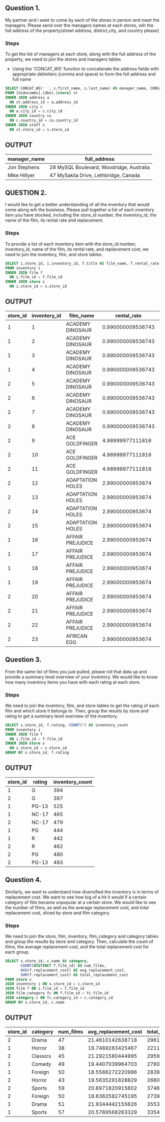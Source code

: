 ## Question 1. 
My partner and i want to come by each of the stores in person and meet the managers. 
Please send over the managers names at each stores, wih the full address of the property(street address, district,city, and country please)

### Steps
To get the list of managers at each store, along with the full address of the property, we  need to join the stores and managers tables

* Using the 'CONCAT_WS' function to concatenate the address fields with appropriate delimiters (comma and space) to form the full address and full name

```sql
SELECT CONCAT_WS(' ', s.first_name, s.last_name) AS manager_name, CONCAT_WS(', ', a.address, c.city, co.country) AS full_address
FROM [Sidocomms].[dbo].[store] st
INNER JOIN address a 
  ON st.address_id = a.address_id
INNER JOIN city c 
  ON a.city_id = c.city_id
INNER JOIN country co
  ON c.country_id = co.country_id
INNER JOIN staff s 
  ON st.store_id = s.store_id  
```
## OUTPUT

|**manager_name**|**full_address**
|----------------|--------------|
  Jon Stephens	 | 28 MySQL Boulevard, Woodridge, Australia
  Mike Hillyer	 | 47 MySakila Drive, Lethbridge, Canada

## QUESTION 2. 
I would like to get a better understanding of all the inventory that would come along wih the business. 
Please pull together a list of each inventory item you have stocked, including the store_id number, the inventory_id, the name of the film, its rental rate and replacement.

### Steps
To provide a list of each inventory item with the store_id number, inventory_id, name of the film, its rental rate, and replacement cost, we need to join the inventory, film, and store tables.

```sql
SELECT i.store_id, i.inventory_id, f.title AS film_name, f.rental_rate, f.replacement_cost
FROM inventory i
INNER JOIN film f 
  ON i.film_id = f.film_id
INNER JOIN store s 
  ON i.store_id = s.store_id
 ``` 
## OUTPUT
|**store_id**|**inventory_id**|**film_name**|**rental_rate**|**replacement_cost**|
|------------|----------------|-------------|---------------|--------------------|
|1  |1	|ACADEMY DINOSAUR	|0.990000009536743	|20.9899997711182
|1  |2	|ACADEMY DINOSAUR	|0.990000009536743	|20.9899997711182
|1	|3	|ACADEMY DINOSAUR	|0.990000009536743	|20.9899997711182
|1	|4	|ACADEMY DINOSAUR	|0.990000009536743	|20.9899997711182
|2	|5	|ACADEMY DINOSAUR	|0.990000009536743	|20.9899997711182
|2	|6	|ACADEMY DINOSAUR	|0.990000009536743	|20.9899997711182
|2	|7	|ACADEMY DINOSAUR	|0.990000009536743	|20.9899997711182
|2	|8	|ACADEMY DINOSAUR	|0.990000009536743	|20.9899997711182
|2	|9	|ACE GOLDFINGER	  |4.98999977111816	  |12.9899997711182
|2	|10	|ACE GOLDFINGER	  |4.98999977111816	  |12.9899997711182
|2	|11	|ACE GOLDFINGER	  |4.98999977111816	  |12.9899997711182
|2	|12	|ADAPTATION HOLES |2.99000000953674	  |18.9899997711182
|2	|13	|ADAPTATION HOLES |2.99000000953674	  |18.9899997711182
|2	|14	|ADAPTATION HOLES	|2.99000000953674	  |18.9899997711182
|2	|15	|ADAPTATION HOLES	|2.99000000953674	  |18.9899997711182
|1	|16	|AFFAIR PREJUDICE	|2.99000000953674	  |26.9899997711182
|1	|17	|AFFAIR PREJUDICE	|2.99000000953674	  |26.9899997711182
|1	|18	|AFFAIR PREJUDICE	|2.99000000953674	  |26.9899997711182
|1	|19	|AFFAIR PREJUDICE	|2.99000000953674	  |26.9899997711182
|2	|20	|AFFAIR PREJUDICE	|2.99000000953674  	|26.9899997711182
|2	|21	|AFFAIR PREJUDICE	|2.99000000953674 	|26.9899997711182
|2	|22	|AFFAIR PREJUDICE	|2.99000000953674 	|26.9899997711182
|2	|23	|AFRICAN EGG	    |2.99000000953674 	|22.9899997711182


## Question 3. 
From the same list of films you just pulled, please roll that data up and provide a summary level overview of your inventory. 
We  would like to know how many inventory items you have with each rating at each store.

### Steps
We need to join the inventory, film, and store tables to get the rating of each film and which store it belongs to. Then, group the results by store and rating to get a summary level overview of the inventory.

```sql
SELECT s.store_id, f.rating, COUNT(*) AS inventory_count
FROM inventory i
INNER JOIN film f 
  ON i.film_id = f.film_id
INNER JOIN store s 
  ON i.store_id = s.store_id
GROUP BY s.store_id, f.rating
```
## OUTPUT
|**store_id**|**rating**|**inventory_count**|
|------------|----------|----------------|
|1|	G    |	394
|2|	G    |  397
|1|	PG-13|	525
|1| NC-17|  465
|2| NC-17|  479
|1| PG	 |  444
|1| R	   |  442
|2| R	   |  462
|2| PG	 |  480
|2| PG-13|  493

## Question 4. 
Similarly, we want to understand how diversified the inventory is in terms of replacement cost. 
We want to see how big of a hit it would if a certain category of film became unpopular at a certain store.
We would like to see the number of films, as well as the average replacement cost, and total replacement cost, sliced by store and film category.

### Steps
We need to join the store, film, inventory, film_category and category tables and group the results by store and category. 
Then, calculate the count of films, the average replacement cost, and the total replacement cost for each group. 

```sql
SELECT s.store_id, c.name AS category, 
       COUNT(DISTINCT f.film_id) AS num_films,
       AVG(f.replacement_cost) AS avg_replacement_cost,
       SUM(f.replacement_cost) AS total_replacement_cost
FROM store s
JOIN inventory i ON s.store_id = i.store_id
JOIN film f ON i.film_id = f.film_id
JOIN film_category fc ON f.film_id = fc.film_id
JOIN category c ON fc.category_id = c.category_id
GROUP BY s.store_id, c.name
```

## OUTPUT
|**store_id**|**category**|**num_films**|**avg_replacement_cost**|**total_replacement_cost**|
|------------|------------|-------------|------------------------|--------------------------|
|2	|Drama	 |47	|21.4610142638718	|2961.61996841431
|1	|Horror	 |38	|19.7489283425467	|2211.87997436523
|2	|Classics|45	|21.2921580444995	|2959.60996818542
|1	|Comedy	 |49	|19.4407039964703	|2760.57996749878
|1	|Foreign |50	|18.5586272220986	|2839.46996498108
|2	|Horror	 |43	|19.5635291828829	|2660.63996887207
|2	|Sports	 |59	|20.6971820915602	|3746.18995857239
|2	|Foreign |50	|18.6362582745195	|2739.52996635437
|1	|Drama	 |51	|21.9344442155626	|3553.37996292114
|1	|Sports	 |57	|20.5789568263329	|3354.36996269226
